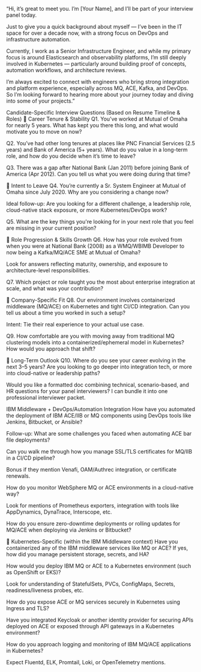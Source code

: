 “Hi, it’s great to meet you. I’m [Your Name], and I’ll be part of your interview panel today.

Just to give you a quick background about myself — I’ve been in the IT space for over a decade now, with a strong focus on DevOps and infrastructure automation.

Currently, I work as a Senior Infrastructure Engineer, and while my primary focus is around Elasticsearch and observability platforms, I’m still deeply involved in Kubernetes — particularly around building proof of concepts, automation workflows, and architecture reviews.

I’m always excited to connect with engineers who bring strong integration and platform experience, especially across MQ, ACE, Kafka, and DevOps. So I’m looking forward to hearing more about your journey today and diving into some of your projects.”





Candidate-Specific Interview Questions (Based on Resume Timeline & Roles)
🔹 Career Tenure & Stability
Q1. You’ve worked at Mutual of Omaha for nearly 5 years. What has kept you there this long, and what would motivate you to move on now?

Q2. You’ve had other long tenures at places like PNC Financial Services (2.5 years) and Bank of America (5+ years). What do you value in a long-term role, and how do you decide when it’s time to leave?

Q3. There was a gap after National Bank (Jan 2011) before joining Bank of America (Apr 2012). Can you tell us what you were doing during that time?

🔹 Intent to Leave
Q4. You’re currently a Sr. System Engineer at Mutual of Omaha since July 2020. Why are you considering a change now?

Ideal follow-up: Are you looking for a different challenge, a leadership role, cloud-native stack exposure, or more Kubernetes/DevOps work?

Q5. What are the key things you're looking for in your next role that you feel are missing in your current position?

🔹 Role Progression & Skills Growth
Q6. How has your role evolved from when you were at National Bank (2008) as a WMQ/WBIMB Developer to now being a Kafka/MQ/ACE SME at Mutual of Omaha?

Look for answers reflecting maturity, ownership, and exposure to architecture-level responsibilities.

Q7. Which project or role taught you the most about enterprise integration at scale, and what was your contribution?

🔹 Company-Specific Fit
Q8. Our environment involves containerized middleware (MQ/ACE) on Kubernetes and tight CI/CD integration. Can you tell us about a time you worked in such a setup?

Intent: Tie their real experience to your actual use case.

Q9. How comfortable are you with moving away from traditional MQ clustering models into a containerized/ephemeral model in Kubernetes? How would you approach that shift?

🔹 Long-Term Outlook
Q10. Where do you see your career evolving in the next 3–5 years? Are you looking to go deeper into integration tech, or more into cloud-native or leadership paths?

Would you like a formatted doc combining technical, scenario-based, and HR questions for your panel interviewers? I can bundle it into one professional interviewer packet.


IBM Middleware + DevOps/Automation Integration
How have you automated the deployment of IBM ACE/IIB or MQ components using DevOps tools like Jenkins, Bitbucket, or Ansible?

Follow-up: What are some challenges you faced when automating ACE bar file deployments?

Can you walk me through how you manage SSL/TLS certificates for MQ/IIB in a CI/CD pipeline?

Bonus if they mention Venafi, OAM/Authrec integration, or certificate renewals.

How do you monitor WebSphere MQ or ACE environments in a cloud-native way?

Look for mentions of Prometheus exporters, integration with tools like AppDynamics, DynaTrace, Interscope, etc.

How do you ensure zero-downtime deployments or rolling updates for MQ/ACE when deploying via Jenkins or Bitbucket?

🔹 Kubernetes-Specific (within the IBM Middleware context)
Have you containerized any of the IBM middleware services like MQ or ACE? If yes, how did you manage persistent storage, secrets, and HA?

How would you deploy IBM MQ or ACE to a Kubernetes environment (such as OpenShift or EKS)?

Look for understanding of StatefulSets, PVCs, ConfigMaps, Secrets, readiness/liveness probes, etc.

How do you expose ACE or MQ services securely in Kubernetes using Ingress and TLS?

Have you integrated Keycloak or another identity provider for securing APIs deployed on ACE or exposed through API gateways in a Kubernetes environment?

How do you approach logging and monitoring of IBM MQ/ACE applications in Kubernetes?

Expect Fluentd, ELK, Promtail, Loki, or OpenTelemetry mentions.
